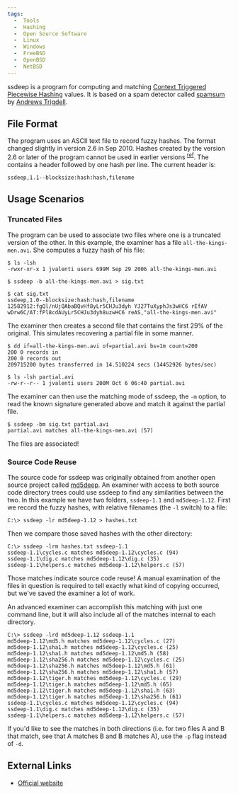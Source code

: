 ```yaml
---
tags:
  -  Tools
  -  Hashing
  -  Open Source Software
  -  Linux
  -  Windows
  -  FreeBSD
  -  OpenBSD
  -  NetBSD
---
```

ssdeep is a program for computing and matching [Context Triggered
Piecewise Hashing](context_triggered_piecewise_hashing.md)
values. It is based on a spam detector called
[spamsum](https://www.samba.org/ftp/unpacked/junkcode/spamsum/) by [Andrews
Trigdell](https://en.wikipedia.org/wiki/Andrew_Tridgell).

## File Format

The program uses an ASCII text file to record fuzzy hashes. The format
changed slightly in version 2.6 in Sep 2010. Hashes created by the
version 2.6 or later of the program cannot be used in earlier versions
<sup>[ref](https://sourceforge.net/projects/ssdeep/)</sup>.
The contains a header followed by one hash per line. The current header
is:

    ssdeep,1.1--blocksize:hash:hash,filename

## Usage Scenarios

### Truncated Files

The program can be used to associate two files where one is a truncated
version of the other. In this example, the examiner has a file
`all-the-kings-men.avi`. She computes a fuzzy hash of his file:

    $ ls -lsh
    -rwxr-xr-x 1 jvalenti users 699M Sep 29 2006 all-the-kings-men.avi

    $ ssdeep -b all-the-kings-men.avi > sig.txt

    $ cat sig.txt
    ssdeep,1.0--blocksize:hash:hash,filename
    12582912:fgQl/nUjQAbaBQvHf8yLr5CHJu3dyh YJ27TuXyphJs3wHC6 rEfAV wDrw6C/AT:fPl8cdAUyLr5CHJu3dyh8uzwHC6 reAS,"all-the-kings-men.avi"

The examiner then creates a second file that contains the first 29% of
the original. This simulates recovering a partial file in some manner.

    $ dd if=all-the-kings-men.avi of=partial.avi bs=1m count=200
    200 0 records in
    200 0 records out
    209715200 bytes transferred in 14.510224 secs (14452926 bytes/sec)

    $ ls -lsh partial.avi
    -rw-r--r-- 1 jvalenti users 200M Oct 6 06:40 partial.avi

The examiner can then use the matching mode of ssdeep, the `-m` option,
to read the known signature generated above and match it against the
partial file.

    $ ssdeep -bm sig.txt partial.avi
    partial.avi matches all-the-kings-men.avi (57)

The files are associated!

### Source Code Reuse

The source code for ssdeep was originally obtained from another open
source project called [md5deep](md5deep.md). An examiner with
access to both source code directory trees could use ssdeep to find any
similarities between the two. In this example we have two folders,
`ssdeep-1.1` and `md5deep-1.12`. First we record the fuzzy hashes, with
relative filenames (the `-l` switch) to a file:

    C:\> ssdeep -lr md5deep-1.12 > hashes.txt

Then we compare those saved hashes with the other directory:

    C:\> ssdeep -lrm hashes.txt ssdeep-1.1
    ssdeep-1.1\cycles.c matches md5deep-1.12\cycles.c (94)
    ssdeep-1.1\dig.c matches md5deep-1.12\dig.c (35)
    ssdeep-1.1\helpers.c matches md5deep-1.12\helpers.c (57)

Those matches indicate source code reuse! A manual examination of the
files in question is required to tell exactly what kind of copying
occurred, but we've saved the examiner a lot of work.

An advanced examiner can accomplish this matching with just one command
line, but it will also include all of the matches internal to each
directory.

    C:\> ssdeep -lrd md5deep-1.12 ssdeep-1.1
    md5deep-1.12\md5.h matches md5deep-1.12\cycles.c (27)
    md5deep-1.12\sha1.h matches md5deep-1.12\cycles.c (25)
    md5deep-1.12\sha1.h matches md5deep-1.12\md5.h (58)
    md5deep-1.12\sha256.h matches md5deep-1.12\cycles.c (25)
    md5deep-1.12\sha256.h matches md5deep-1.12\md5.h (61)
    md5deep-1.12\sha256.h matches md5deep-1.12\sha1.h (57)
    md5deep-1.12\tiger.h matches md5deep-1.12\cycles.c (29)
    md5deep-1.12\tiger.h matches md5deep-1.12\md5.h (65)
    md5deep-1.12\tiger.h matches md5deep-1.12\sha1.h (63)
    md5deep-1.12\tiger.h matches md5deep-1.12\sha256.h (61)
    ssdeep-1.1\cycles.c matches md5deep-1.12\cycles.c (94)
    ssdeep-1.1\dig.c matches md5deep-1.12\dig.c (35)
    ssdeep-1.1\helpers.c matches md5deep-1.12\helpers.c (57)

If you'd like to see the matches in both directions (i.e. for two files
A and B that match, see that A matches B and B matches A), use the `-p`
flag instead of `-d`.

## External Links

- [Official website](https://ssdeep-project.github.io/ssdeep/)

